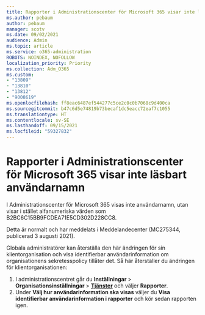 ```yaml
---
title: Rapporter i Administrationscenter för Microsoft 365 visar inte läsbart användarnamn
ms.author: pebaum
author: pebaum
manager: scotv
ms.date: 09/02/2021
audience: Admin
ms.topic: article
ms.service: o365-administration
ROBOTS: NOINDEX, NOFOLLOW
localization_priority: Priority
ms.collection: Adm_O365
ms.custom:
- "13809"
- "13810"
- "13812"
- "9008619"
ms.openlocfilehash: ff8eac6487ef544277c5ce2c0c0b7068c9d400ca
ms.sourcegitcommit: b47c6d5e74819b73becaf1dc5eacc72eaf7c1055
ms.translationtype: HT
ms.contentlocale: sv-SE
ms.lasthandoff: 09/15/2021
ms.locfileid: "59327832"
---
```

# <a name="reports-in-microsoft-365-admin-center-do-not-show-readable-username"></a>Rapporter i Administrationscenter för Microsoft 365 visar inte läsbart användarnamn

I Administrationscenter för Microsoft 365 visas inte användarnamn, utan visar i stället alfanumeriska värden som B2BC6C15BB9FCDEA71E5CD302D228CC8.

Detta är normalt och har meddelats i Meddelandecenter (MC275344, publicerad 3 augusti 2021). 

Globala administratörer kan återställa den här ändringen för sin klientorganisation och visa identifierbar användarinformation om organisationens sekretesspolicy tillåter det. Så här återställer du ändringen för klientorganisationen:

1. I administrationscentret går du **Inställningar**  >  **Organisationsinställningar** >  [**Tjänster**](https://admin.microsoft.com/Adminportal/Home#/Settings/Services ) och väljer **Rapporter**. 
1. Under **Välj hur användarinformation ska visas** väljer du **Visa identifierbar användarinformation i rapporter** och kör sedan rapporten igen.